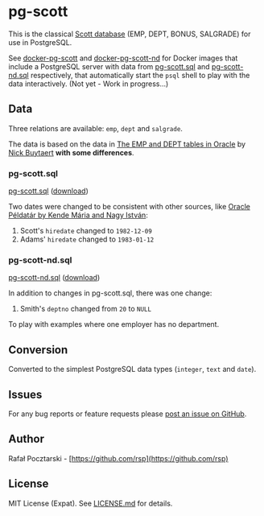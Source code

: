 pg-scott
========

This is the classical [Scott database](http://www.orafaq.com/wiki/SCOTT) (EMP, DEPT, BONUS, SALGRADE) for use in PostgreSQL.

See [docker-pg-scott](https://github.com/rsp/docker-pg-scott) and [docker-pg-scott-nd](https://github.com/rsp/docker-pg-scott-nd) for Docker images that include a PostgreSQL server with data from [pg-scott.sql](#pg-scottsql) and [pg-scott-nd.sql](#pg-scott-ndsql) respectively, that automatically start the `psql` shell to play with the data interactively. (Not yet - Work in progress...)

Data
----
Three relations are available: `emp`, `dept` and `salgrade`.

The data is based on the data in [The EMP and DEPT tables in Oracle](https://apexplained.wordpress.com/2013/04/20/the-emp-and-dept-tables-in-oracle/) by [Nick Buytaert](https://github.com/nbuytaert1)
**with some differences**.

### pg-scott.sql

[pg-scott.sql](https://github.com/rsp/pg-scott/blob/master/pg-scott.sql)
([download](https://raw.githubusercontent.com/rsp/pg-scott/master/pg-scott.sql))

Two dates were changed to be consistent with other sources, like [Oracle Példatár by Kende Mária and Nagy István](https://www.inf.u-szeged.hu/~pbalazs/teaching/DEMO.sql):

1. Scott's `hiredate` changed to `1982-12-09`
2. Adams' `hiredate` changed to `1983-01-12`

### pg-scott-nd.sql

[pg-scott-nd.sql](https://github.com/rsp/pg-scott/blob/master/pg-scott-nd.sql)
([download](https://raw.githubusercontent.com/rsp/pg-scott/master/pg-scott-nd.sql))

In addition to changes in pg-scott.sql, there was one change:

1. Smith's `deptno` changed from `20` to `NULL`

To play with examples where one employer has no department.

Conversion
----------
Converted to the simplest PostgreSQL data types (`integer`, `text` and `date`).

Issues
------
For any bug reports or feature requests please
[post an issue on GitHub](https://github.com/rsp/pg-scott/issues).

Author
------
Rafał Pocztarski - [https://github.com/rsp](https://github.com/rsp)

License
-------
MIT License (Expat). See [LICENSE.md](LICENSE.md) for details.
